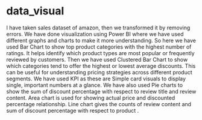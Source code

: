 # data_visual
I have taken sales dataset of amazon, then we transformed it by removing errors. We have done visualization using Power BI where we have used different graphs and charts to make it more understanding.
So here we have used Bar Chart to show top product categories with the highest number of ratings. It helps identify which product types are most popular or frequently reviewed by customers. Then we have used Clustered Bar Chart to show which categories tend to offer the highest or lowest average discounts. This can be useful for understanding pricing strategies across different product segments. We have used KPI as these are Simple card visuals to display single, important numbers at a glance.
We have also used Pie charts to show the sum of discount percentage with respect to review title and review content. Area chart is used for showing actual price and discounted percentage relationship. Line chart gives the counts of review content and sum of discount percentage with respect to product .

